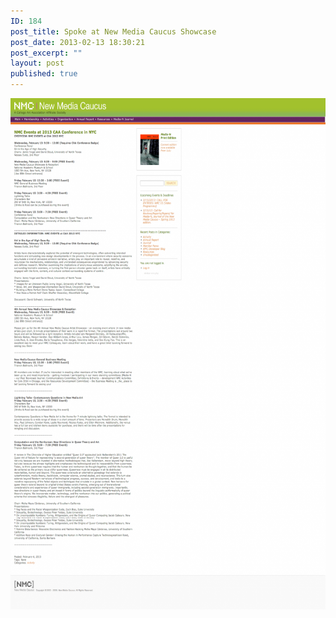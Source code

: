 ```yaml
---
ID: 184
post_title: Spoke at New Media Caucus Showcase
post_date: 2013-02-13 18:30:21
post_excerpt: ""
layout: post
published: true
---
```

<a href="/uploads/2013/02/New-Media-Caucus-NMC-Events-at-2013-CAA-Conference-in-NYC.png"><img class="alignnone size-large wp-image-185" alt="New Media Caucus- NMC Events at 2013 CAA Conference in NYC" src="/uploads/2013/02/New-Media-Caucus-NMC-Events-at-2013-CAA-Conference-in-NYC-782x1024.png" width="625" height="818" /></a>